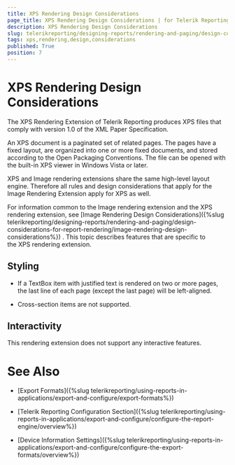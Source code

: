 ```yaml
---
title: XPS Rendering Design Considerations
page_title: XPS Rendering Design Considerations | for Telerik Reporting Documentation
description: XPS Rendering Design Considerations
slug: telerikreporting/designing-reports/rendering-and-paging/design-considerations-for-report-rendering/xps-rendering-design-considerations
tags: xps,rendering,design,considerations
published: True
position: 7
---
```


# XPS Rendering Design Considerations



The XPS Rendering Extension of Telerik Reporting produces XPS files that comply with version 1.0 of the XML Paper Specification.


An XPS document is a paginated set of related pages. The pages have a fixed layout, are organized into one or more fixed documents, and stored according to the Open Packaging Conventions. The file can be opened with the built-in XPS viewer in Windows Vista or later.  


XPS and Image rendering extensions share the same high-level layout engine. Therefore all rules and design considerations that apply for the Image Rendering Extension apply for XPS as well.


For information common to the Image rendering extension and the XPS rendering extension, see 
[Image Rendering Design Considerations]({%slug telerikreporting/designing-reports/rendering-and-paging/design-considerations-for-report-rendering/image-rendering-design-considerations%})
. This topic describes features that are specific to the XPS rendering extension.


## Styling

* If a TextBox item with justified text is rendered on two or more pages, the last line of each page (except the last page) will be left-aligned.
            


* Cross-section items are not supported.
            


## Interactivity

This rendering extension does not support any interactive features.


# See Also


 * [Export Formats]({%slug telerikreporting/using-reports-in-applications/export-and-configure/export-formats%})


 * [Telerik Reporting Configuration Section]({%slug telerikreporting/using-reports-in-applications/export-and-configure/configure-the-report-engine/overview%})


 * [Device Information Settings]({%slug telerikreporting/using-reports-in-applications/export-and-configure/configure-the-export-formats/overview%})

